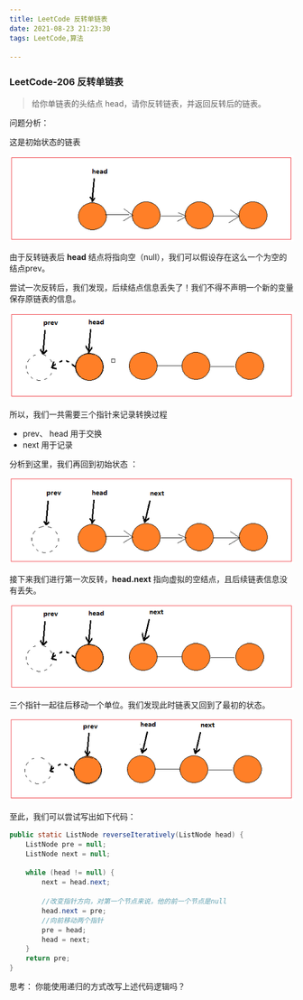 ```yaml
---
title: LeetCode 反转单链表
date: 2021-08-23 21:23:30
tags: LeetCode,算法

---
```


### LeetCode-206 反转单链表

> 给你单链表的头结点 head，请你反转链表，并返回反转后的链表。

问题分析：

这是初始状态的链表

![初始状态](../images/revert_list_0.png)

由于反转链表后 **head** 结点将指向空（null），我们可以假设存在这么一个为空的结点prev。  

尝试一次反转后，我们发现，后续结点信息丢失了！我们不得不声明一个新的变量保存原链表的信息。

![](../images/revert_list_7.png)

所以，我们一共需要三个指针来记录转换过程  
+ prev、 head 用于交换
+ next 用于记录  

分析到这里，我们再回到初始状态  ：

![](../images/revert_list_4.png)

接下来我们进行第一次反转，**head.next** 指向虚拟的空结点，且后续链表信息没有丢失。

![](../images/revert_list_5.png)

三个指针一起往后移动一个单位。我们发现此时链表又回到了最初的状态。

![](../images/revert_list_6.png)


至此，我们可以尝试写出如下代码：

```java
public static ListNode reverseIteratively(ListNode head) {
    ListNode pre = null;
    ListNode next = null;

    while (head != null) {
        next = head.next;

        //改变指针方向，对第一个节点来说，他的前一个节点是null
        head.next = pre;
        //向前移动两个指针
        pre = head;
        head = next;
    }
    return pre;
}
```


思考：
你能使用递归的方式改写上述代码逻辑吗？


